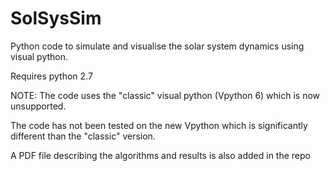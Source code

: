 # SolSysSim
Python code to simulate and visualise the solar system dynamics using visual python.

Requires python 2.7

NOTE: The code uses the "classic" visual python (Vpython 6) which is now unsupported.

The code has not been tested on the new Vpython which is significantly different than the "classic" version.

A PDF file describing the algorithms and results is also added in the repo
